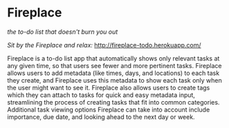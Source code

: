 Fireplace
=========
*the to-do list that doesn't burn you out*


*Sit by the Fireplace and relax:*
http://fireplace-todo.herokuapp.com/


Fireplace is a to-do list app that automatically shows only relevant tasks at any given time, so that users see fewer and more pertinent tasks. Fireplace allows users to add metadata (like times, days, and locations) to each task they create, and Fireplace uses this metadata to show each task only when the user might want to see it. Fireplace also allows users to create tags which they can attach to tasks for quick and easy metadata input, streamlining the process of creating tasks that fit into common categories. Additional task viewing options Fireplace can take into account include importance, due date, and looking ahead to the next day or week.